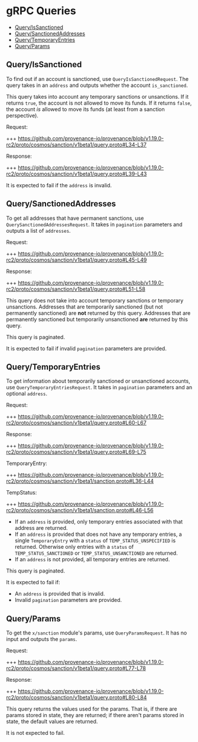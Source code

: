 # gRPC Queries

<!-- TOC -->
  - [Query/IsSanctioned](#queryissanctioned)
  - [Query/SanctionedAddresses](#querysanctionedaddresses)
  - [Query/TemporaryEntries](#querytemporaryentries)
  - [Query/Params](#queryparams)

## Query/IsSanctioned

To find out if an account is sanctioned, use `QueryIsSanctionedRequest`.
The query takes in an `address` and outputs whether the account `is_sanctioned`.

This query takes into account any temporary sanctions or unsanctions.
If it returns `true`, the account is not allowed to move its funds.
If it returns `false`, the account *is* allowed to move its funds (at least from a sanction perspective).

Request:

+++ https://github.com/provenance-io/provenance/blob/v1.19.0-rc2/proto/cosmos/sanction/v1beta1/query.proto#L34-L37

Response:

+++ https://github.com/provenance-io/provenance/blob/v1.19.0-rc2/proto/cosmos/sanction/v1beta1/query.proto#L39-L43

It is expected to fail if the `address` is invalid.

## Query/SanctionedAddresses

To get all addresses that have permanent sanctions, use `QuerySanctionedAddressesRequest`.
It takes in `pagination` parameters and outputs a list of `addresses`.

Request:

+++ https://github.com/provenance-io/provenance/blob/v1.19.0-rc2/proto/cosmos/sanction/v1beta1/query.proto#L45-L49

Response:

+++ https://github.com/provenance-io/provenance/blob/v1.19.0-rc2/proto/cosmos/sanction/v1beta1/query.proto#L51-L58

This query does not take into account temporary sanctions or temporary unsanctions. 
Addresses that are temporarily sanctioned (but not permanently sanctioned) are **not** returned by this query.
Addresses that are permanently sanctioned but temporarily unsanctioned **are** returned by this query.

This query is paginated.

It is expected to fail if invalid `pagination` parameters are provided.

## Query/TemporaryEntries

To get information about temporarily sanctioned or unsanctioned accounts, use `QueryTemporaryEntriesRequest`.
It takes in `pagination` parameters and an optional `address`.

Request:

+++ https://github.com/provenance-io/provenance/blob/v1.19.0-rc2/proto/cosmos/sanction/v1beta1/query.proto#L60-L67

Response:

+++ https://github.com/provenance-io/provenance/blob/v1.19.0-rc2/proto/cosmos/sanction/v1beta1/query.proto#L69-L75

TemporaryEntry:
<!-- link message: TemporaryEntry -->

+++ https://github.com/provenance-io/provenance/blob/v1.19.0-rc2/proto/cosmos/sanction/v1beta1/sanction.proto#L36-L44

TempStatus:
<!-- link message: TempStatus -->

+++ https://github.com/provenance-io/provenance/blob/v1.19.0-rc2/proto/cosmos/sanction/v1beta1/sanction.proto#L46-L56

- If an `address` is provided, only temporary entries associated with that address are returned.
- If an `address` is provided that does not have any temporary entries, a single `TemporaryEntry` with a `status` of `TEMP_STATUS_UNSPECIFIED` is returned.
  Otherwise only entries with a `status` of `TEMP_STATUS_SANCTIONED` or `TEMP_STATUS_UNSANCTIONED` are returned.
- If an `address` is not provided, all temporary entries are returned.

This query is paginated.

It is expected to fail if:
- An `address` is provided that is invalid.
- Invalid `pagination` parameters are provided.

## Query/Params

To get the `x/sanction` module's params, use `QueryParamsRequest`.
It has no input and outputs the `params`.

Request:

+++ https://github.com/provenance-io/provenance/blob/v1.19.0-rc2/proto/cosmos/sanction/v1beta1/query.proto#L77-L78

Response:

+++ https://github.com/provenance-io/provenance/blob/v1.19.0-rc2/proto/cosmos/sanction/v1beta1/query.proto#L80-L84

This query returns the values used for the params.
That is, if there are params stored in state, they are returned;
if there aren't params stored in state, the default values are returned.

It is not expected to fail.
